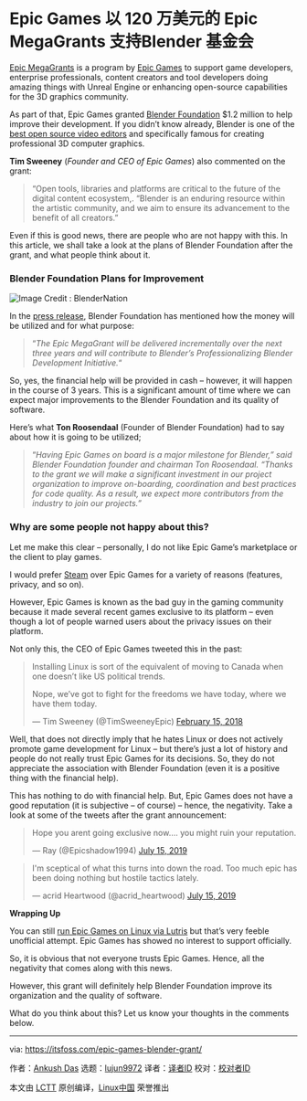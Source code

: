 [#]: collector: (lujun9972)
[#]: translator: (wxy)
[#]: reviewer: ( )
[#]: publisher: ( )
[#]: url: ( )
[#]: subject: (Epic Games Backs Blender Foundation with $1.2m Epic MegaGrants)
[#]: via: (https://itsfoss.com/epic-games-blender-grant/)
[#]: author: (Ankush Das https://itsfoss.com/author/ankush/)

Epic Games 以 120 万美元的 Epic MegaGrants 支持Blender 基金会
======

[Epic MegaGrants][1] is a program by [Epic Games][2] to support game developers, enterprise professionals, content creators and tool developers doing amazing things with Unreal Engine or enhancing open-source capabilities for the 3D graphics community.

As part of that, Epic Games granted [Blender Foundation][3] $1.2 million to help improve their development. If you didn’t know already, Blender is one of the [best open source video editors][4] and specifically famous for creating professional 3D computer graphics.

**Tim Sweeney** (_Founder and CEO of Epic Games_) also commented on the grant:

> “Open tools, libraries and platforms are critical to the future of the digital content ecosystem,. “Blender is an enduring resource within the artistic community, and we aim to ensure its advancement to the benefit of all creators.”

Even if this is good news, there are people who are not happy with this. In this article, we shall take a look at the plans of Blender Foundation after the grant, and what people think about it.

### Blender Foundation Plans for Improvement

![Image Credit : BlenderNation][5]

In the [press release][6], Blender Foundation has mentioned how the money will be utilized and for what purpose:

> “_The Epic MegaGrant will be delivered incrementally over the next three years and will contribute to Blender’s Professionalizing Blender Development Initiative._“

So, yes, the financial help will be provided in cash – however, it will happen in the course of 3 years. This is a significant amount of time where we can expect major improvements to the Blender Foundation and its quality of software.

Here’s what **Ton Roosendaal** (Founder of Blender Foundation) had to say about how it is going to be utilized;

> “_Having Epic Games on board is a major milestone for Blender,” said Blender Foundation founder and chairman Ton Roosendaal. “Thanks to the grant we will make a significant investment in our project organization to improve on-boarding, coordination and best practices for code quality. As a result, we expect more contributors from the industry to join our projects.”_

### Why are some people not happy about this?

Let me make this clear – personally, I do not like Epic Game’s marketplace or the client to play games.

I would prefer [Steam][7] over Epic Games for a variety of reasons (features, privacy, and so on).

However, Epic Games is known as the bad guy in the gaming community because it made several recent games exclusive to its platform – even though a lot of people warned users about the privacy issues on their platform.

Not only this, the CEO of Epic Games tweeted this in the past:

> Installing Linux is sort of the equivalent of moving to Canada when one doesn’t like US political trends.
>
> Nope, we’ve got to fight for the freedoms we have today, where we have them today.
>
> — Tim Sweeney (@TimSweeneyEpic) [February 15, 2018][8]

Well, that does not directly imply that he hates Linux or does not actively promote game development for Linux – but there’s just a lot of history and people do not really trust Epic Games for its decisions. So, they do not appreciate the association with Blender Foundation (even it is a positive thing with the financial help).

This has nothing to do with financial help. But, Epic Games does not have a good reputation (it is subjective – of course) – hence, the negativity. Take a look at some of the tweets after the grant announcement:

> Hope you arent going exclusive now…. you might ruin your reputation.
>
> — Ray (@Epicshadow1994) [July 15, 2019][9]

> I'm sceptical of what this turns into down the road. Too much epic has been doing nothing but hostile tactics lately.
>
> — acrid Heartwood (@acrid_heartwood) [July 15, 2019][10]

**Wrapping Up**

You can still [run Epic Games on Linux via Lutris][11] but that’s very feeble unofficial attempt. Epic Games has showed no interest to support officially.

So, it is obvious that not everyone trusts Epic Games. Hence, all the negativity that comes along with this news.

However, this grant will definitely help Blender Foundation improve its organization and the quality of software.

What do you think about this? Let us know your thoughts in the comments below.

--------------------------------------------------------------------------------

via: https://itsfoss.com/epic-games-blender-grant/

作者：[Ankush Das][a]
选题：[lujun9972][b]
译者：[译者ID](https://github.com/译者ID)
校对：[校对者ID](https://github.com/校对者ID)

本文由 [LCTT](https://github.com/LCTT/TranslateProject) 原创编译，[Linux中国](https://linux.cn/) 荣誉推出

[a]: https://itsfoss.com/author/ankush/
[b]: https://github.com/lujun9972
[1]: https://www.unrealengine.com/en-US/megagrants
[2]: https://www.epicgames.com/store/en-US/
[3]: https://www.blender.org/
[4]: https://itsfoss.com/open-source-video-editors/
[5]: https://i1.wp.com/itsfoss.com/wp-content/uploads/2019/07/epic-games-blender-megagrant.jpg?resize=800%2C450&ssl=1
[6]: https://www.blender.org/press/epic-games-supports-blender-foundation-with-1-2-million-epic-megagrant/
[7]: https://itsfoss.com/install-steam-ubuntu-linux/
[8]: https://twitter.com/TimSweeneyEpic/status/964284402741149698?ref_src=twsrc%5Etfw
[9]: https://twitter.com/Epicshadow1994/status/1150787326626263042?ref_src=twsrc%5Etfw
[10]: https://twitter.com/acrid_heartwood/status/1150789691979030528?ref_src=twsrc%5Etfw
[11]: https://itsfoss.com/epic-games-lutris-linux/
